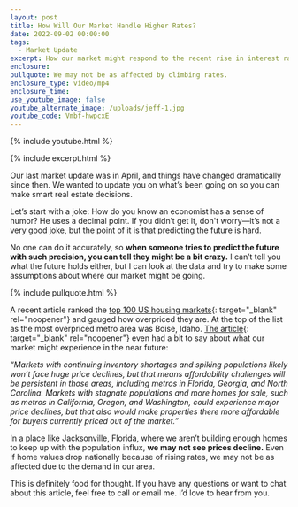 ```yaml
---
layout: post
title: How Will Our Market Handle Higher Rates?
date: 2022-09-02 00:00:00
tags:
  - Market Update
excerpt: How our market might respond to the recent rise in interest rates.
enclosure:
pullquote: We may not be as affected by climbing rates.
enclosure_type: video/mp4
enclosure_time:
use_youtube_image: false
youtube_alternate_image: /uploads/jeff-1.jpg
youtube_code: Vmbf-hwpcxE
---
```

{% include youtube.html %}

{% include excerpt.html %}

Our last market update was in April, and things have changed dramatically since then. We wanted to update you on what’s been going on so you can make smart real estate decisions.&nbsp;

Let’s start with a joke: How do you know an economist has a sense of humor? He uses a decimal point. If you didn’t get it, don't worry—it’s not a very good joke, but the point of it is that predicting the future is hard.&nbsp;

No one can do it accurately, so **when someone tries to predict the future with such precision, you can tell they might be a bit crazy.** I can’t tell you what the future holds either, but I can look at the data and try to make some assumptions about where our market might be going.

{% include pullquote.html %}

A recent article ranked the [top 100 US housing markets](https://business.fau.edu/executive-education/housing-market-ranking/housing-top-100/){: target="_blank" rel="noopener"} and gauged how overpriced they are. At the top of the list as the most overpriced metro area was Boise, Idaho. [The article](https://www.bizjournals.com/jacksonville/news/2022/08/25/see-where-researchers-rank-jacksonville.html){: target="_blank" rel="noopener"} even had a bit to say about what our market might experience in the near future:

*“Markets with continuing inventory shortages and spiking populations likely won’t face huge price declines, but that means affordability challenges will be persistent in those areas, including metros in Florida, Georgia, and North Carolina. Markets with stagnate populations and more homes for sale, such as metros in California, Oregon, and Washington, could experience major price declines, but that also would make properties there more affordable for buyers currently priced out of the market.”&nbsp;*

In a place like Jacksonville, Florida, where we aren’t building enough homes to keep up with the population influx, **we may not see prices decline.** Even if home values drop nationally because of rising rates, we may not be as affected due to the demand in our area.&nbsp;

This is definitely food for thought. If you have any questions or want to chat about this article, feel free to call or email me. I’d love to hear from you.